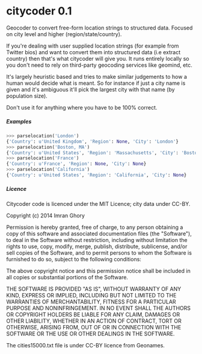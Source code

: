 citycoder 0.1
=============

Geocoder to convert free-form location strings to structured data. Focused on city level and higher (region/state/country).

If you're dealing with user supplied location strings (for example from Twitter bios) and want to convert them into structured data (i.e extract country) then that's what citycoder will give you. It runs entirely locally so you don't need to rely on third-party geocoding services like geomind, etc.

It's largely heuristic based and tries to make similar judgements to how a human would decide what is meant. So for instance if just a city name is given and it's ambiguous it'll pick the largest city with that name (by population size).

Don't use it for anything where you have to be 100% correct.

##### Examples

```python
>>> parselocation('London')
{'Country': u'United Kingdom', 'Region': None, 'City': 'London'}
>>> parselocation('Boston, MA')
{'Country': u'United States', 'Region': 'Massachusetts', 'City': 'Boston'}
>>> parselocation('France')
{'Country': u'France', 'Region': None, 'City': None}
>>> parselocation('California')
{'Country': u'United States', 'Region': 'California', 'City': None}
```


##### Licence

Citycoder code is licenced under the MIT Licence; city data under CC-BY.

Copyright (c) 2014 Imran Ghory

Permission is hereby granted, free of charge, to any person obtaining a copy of this software and associated documentation files (the "Software"), to deal in the Software without restriction, including without limitation the rights to use, copy, modify, merge, publish, distribute, sublicense, and/or sell copies of the Software, and to permit persons to whom the Software is furnished to do so, subject to the following conditions:

The above copyright notice and this permission notice shall be included in all copies or substantial portions of the Software.

THE SOFTWARE IS PROVIDED "AS IS", WITHOUT WARRANTY OF ANY KIND, EXPRESS OR IMPLIED, INCLUDING BUT NOT LIMITED TO THE WARRANTIES OF MERCHANTABILITY, FITNESS FOR A PARTICULAR PURPOSE AND NONINFRINGEMENT. IN NO EVENT SHALL THE AUTHORS OR COPYRIGHT HOLDERS BE LIABLE FOR ANY CLAIM, DAMAGES OR OTHER LIABILITY, WHETHER IN AN ACTION OF CONTRACT, TORT OR OTHERWISE, ARISING FROM, OUT OF OR IN CONNECTION WITH THE SOFTWARE OR THE USE OR OTHER DEALINGS IN THE SOFTWARE.

The cities15000.txt file is under CC-BY licence from Geonames.

